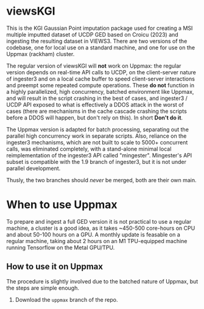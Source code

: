 # viewsKGI

This is the KGI Gaussian Point imputation package used for creating a MSI multiple imputted dataset of UCDP GED based on Croicu (2023) and ingesting the resulting dataset in VIEWS3. There are two versions of the codebase, one for local use on a standard machine, and one for use on the Uppmax (rackham) cluster. 

The regular version of viewsKGI will **not** work on Uppmax: the regular version depends on real-time API calls to UCDP, on the client-server nature of ingester3 and on a local cache buffer to speed client-server interactions and preempt some repeated compute operations. These **do not** function in a highly parallelized, high concurrency, batched environment like Uppmax, and will result in the script crashing in the best of cases, and ingester3 / UCDP API exposed to what is effectively a DDOS attack in the worst of cases (there are mechanisms in the cache cascade crashing the scripts before a DDOS will happen, but don't rely on this). In short **Don't do it**.

The Uppmax version is adapted for batch processing, separating out the parallel high concurrency work in separate scripts. Also, reliance on the ingester3 mechanisms, which are not built to scale to 5000+ concurrent calls, was eliminated completely, with a stand-alone minimal local reimplementation of the ingester3 API called "mingester". Mingester's API subset is compatible with the 1.9 branch of ingester3, but it is not under parallel development. 

Thusly, the two branches should *never* be merged, both are their own main.

# When to use Uppmax

To prepare and ingest a full GED version it is not practical to use a regular machine, a cluster is a good idea, as it takes ~450-500 core-hours on CPU and about 50-100 hours on a GPU. A monthly update is feasable on a regular machine, taking about 2 hours on an M1 TPU-equipped machine running Tensorflow on the Metal GPU/TPU.

## How to use it on Uppmax

The procedure is slightly involved due to the batched nature of Uppmax, but the steps are simple enough.

1. Download the `uppmax` branch of the repo.
